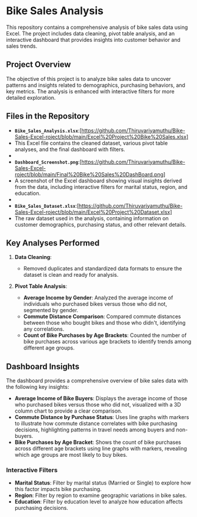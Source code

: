 # Bike Sales Analysis

This repository contains a comprehensive analysis of bike sales data using Excel. 
The project includes data cleaning, pivot table analysis, and an interactive dashboard that provides insights into customer behavior and sales trends.

## Project Overview

The objective of this project is to analyze bike sales data to uncover patterns and insights related to demographics, purchasing behaviors, and key metrics. 
The analysis is enhanced with interactive filters for more detailed exploration.

## Files in the Repository

- **`Bike_Sales_Analysis.xlsx`**:[https://github.com/Thiruvariyamuthu/Bike-Sales-Excel-roject/blob/main/Excel%20Project%20Bike%20Sales.xlsx]
- This Excel file contains the cleaned dataset, various pivot table analyses, and the final dashboard with filters.
- 
- **`Dashboard_Screenshot.png`**:[https://github.com/Thiruvariyamuthu/Bike-Sales-Excel-roject/blob/main/Final%20Bike%20Sales%20DashBoard.png]
- A screenshot of the Excel dashboard showing visual insights derived from the data, including interactive filters for marital status, region, and education.
- 
- **`Bike_Sales_Dataset.xlsx`**:[https://github.com/Thiruvariyamuthu/Bike-Sales-Excel-roject/blob/main/Excel%20Project%20Dataset.xlsx]
- The raw dataset used in the analysis, containing information on customer demographics, purchasing status, and other relevant details.

## Key Analyses Performed
  
1. **Data Cleaning**:
   - Removed duplicates and standardized data formats to ensure the dataset is clean and ready for analysis.

2. **Pivot Table Analysis**:
   - **Average Income by Gender**: Analyzed the average income of individuals who purchased bikes versus those who did not, segmented by gender.
   - **Commute Distance Comparison**: Compared commute distances between those who bought bikes and those who didn't, identifying any correlations.
   - **Count of Bike Purchases by Age Brackets**: Counted the number of bike purchases across various age brackets to identify trends among different age groups.

## Dashboard Insights

The dashboard provides a comprehensive overview of bike sales data with the following key insights:

- **Average Income of Bike Buyers**: Displays the average income of those who purchased bikes versus those who did not, visualized with a 3D column chart to provide a clear comparison.
- **Commute Distance by Purchase Status**: Uses line graphs with markers to illustrate how commute distance correlates with bike purchasing decisions, highlighting patterns in travel needs among buyers and non-buyers.
- **Bike Purchases by Age Bracket**: Shows the count of bike purchases across different age brackets using line graphs with markers, revealing which age groups are most likely to buy bikes.

### Interactive Filters
- **Marital Status**: Filter by marital status (Married or Single) to explore how this factor impacts bike purchasing.
- **Region**: Filter by region to examine geographic variations in bike sales.
- **Education**: Filter by education level to analyze how education affects purchasing decisions.
